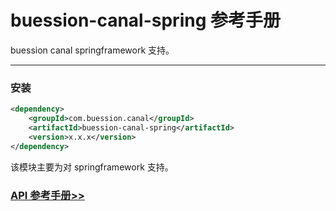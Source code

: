 # buession-canal-spring 参考手册


buession canal springframework 支持。


---


### 安装

```xml
<dependency>
    <groupId>com.buession.canal</groupId>
    <artifactId>buession-canal-spring</artifactId>
    <version>x.x.x</version>
</dependency>
```

该模块主要为对 springframework 支持。


### [API 参考手册>>](https://javadoc.io/static/com.buession.canal/buession-canal-spring/2.0.1/)